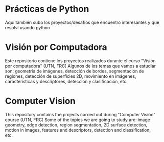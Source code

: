 # Prácticas de Python

Aquí también subo los proyectos/desafios que encuentro interesantes y que resolví usando python

# Visión por Computadora

Este repositorio contiene los proyectos realizados durante el curso "Visión por computadora" (UTN, FRC)
Algunos de los temas que vamos a estudiar son: geometría de imágenes, detección de bordes, segmentación de regiones, detección de superficies 2D, movimiento en imágenes, características y descriptores, detección y clasificación, etc.

# Computer Vision
This repository contains the projects carried out during "Computer Vision" course (UTN, FRC)
Some of the topics we are going to study are: image geometry, edge detection, region segmentation, 2D surface detection, motion in images, features and descriptors, detection and classification, etc.
